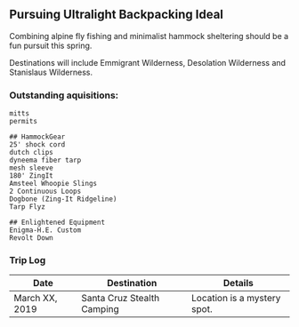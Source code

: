 ## Pursuing Ultralight Backpacking Ideal

Combining alpine fly fishing and minimalist hammock sheltering should be a fun pursuit this spring. 

Destinations will include Emmigrant Wilderness, Desolation Wilderness and Stanislaus Wilderness.


### Outstanding aquisitions:

    mitts
    permits
    
    ## HammockGear
    25' shock cord
    dutch clips
    dyneema fiber tarp
    mesh sleeve
    180' ZingIt
    Amsteel Whoopie Slings
    2 Continuous Loops
    Dogbone (Zing-It Ridgeline)
    Tarp Flyz
    
    ## Enlightened Equipment
    Enigma-H.E. Custom
    Revolt Down


### Trip Log

Date  |  Destination |  Details
--------- | ------------------------ | ---------------------------
March XX, 2019 | Santa Cruz Stealth Camping |  Location is a mystery spot.







